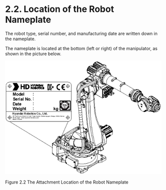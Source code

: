 ﻿# 2.2. Location of the Robot Nameplate

The robot type, serial number, and manufacturing date are written down in the nameplate.

The nameplate is located at the bottom (left or right) of the manipulator, as shown in the picture below.


![](../_assets/그림_2.2_로봇명판부착위치.png)

Figure 2.2 The Attachment Location of the Robot Nameplate
